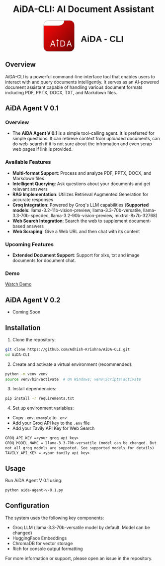 # <center>AiDA-CLI: AI Document Assistant</center>

<div style="display: flex; flex-direction: row; align-items: center; justify-content: center; gap: 20px;">
  <img src="./Design/Logo.png" alt="AiDA-CLI Logo" width="100"/>
  <h1 style="font-family: 'Poppins', sans-serif;">AiDA - CLI</h1>
</div>

## Overview

AiDA-CLI is a powerful command-line interface tool that enables users to interact with and query documents intelligently. It serves as an AI-powered document assistant capable of handling various document formats including PDF, PPTX, DOCX, TXT, and Markdown files.

## AiDA Agent V 0.1
  ### Overview
  - The **AiDA Agent V 0.1** is a simple tool-calling agent. It is preferred for simple questions. It can retireve context from uploaded documents, can do web-search if it is not sure about the infromation and even scrap web pages if link is provided.
  ### Available Features
  - **Multi-format Support**: Process and analyze PDF, PPTX, DOCX, and Markdown files
  - **Intelligent Querying**: Ask questions about your documents and get relevant answers
  - **RAG Implementation**: Utilizes Retrieval Augmented Generation for accurate responses
  - **Groq Integration**: Powered by Groq's LLM capabilities (**Supported models**: llama-3.2-11b-vision-preview, llama-3.3-70b-versatile, llama-3.3-70b-specdec, llama-3.2-90b-vision-preview, mixtral-8x7b-32768)
  - **Web Search Integration**: Search the web to supplement document-based answers
  - **Web Scraping**: Give a Web URL and then chat with its content

  ### Upcoming Features
  - **Extended Document Support**: Support for xlxs, txt and image documents for document chat.

  ### Demo
  [Watch Demo](https://drive.google.com/file/d/187NGwRyUe1kw6DRC3sTpC4rvIFU9IKYr/view?usp=sharing)

## AiDA Agent V 0.2
  - Coming Soon

## Installation

1. Clone the repository:
```bash
git clone https://github.com/Adhish-Krishna/AiDA-CLI.git
cd AiDA-CLI
```

2. Create and activate a virtual environment (recommended):
```bash
python -m venv venv
source venv/bin/activate  # On Windows: venv\Scripts\activate
```

3. Install dependencies:
```bash
pip install -r requirements.txt
```

4. Set up environment variables:
- Copy `.env.example` to `.env`
- Add your Groq API key to the `.env` file
- Add your Tavily API Key for Web Search
```
GROQ_API_KEY =<your groq api key>
GROQ_MODEL_NAME = llama-3.3-70b-versatile (model can be changed. But not all groq models are suppoted. See supported models for details)
TAVILY_API_KEY = <your tavily api key>
```

## Usage

Run AiDA Agent V 0.1 using:
```bash
python aida-agent-v-0.1.py
```

## Configuration

The system uses the following key components:
- Groq LLM (llama-3.3-70b-versatile model by default. Model can be changed)
- HuggingFace Embeddings
- ChromaDB for vector storage
- Rich for console output formatting



For more information or support, please open an issue in the repository.